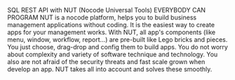 SQL REST API with NUT (Nocode Universal Tools)
EVERYBODY CAN PROGRAM
NUT is a nocode platform, helps you to build business management applications without coding. It is the easiest way to create apps for your management works.
With NUT, all app's components (like menu, window, workflow, report...) are  pre-built like Lego bricks and pieces. You just choose, drag-drop and config them to build apps.
You do not worry about complexity and variety of software technique and technology. You also are not afraid of the security threats and fast scale grown when develop an app. NUT takes all into account and solves these smoothly.
